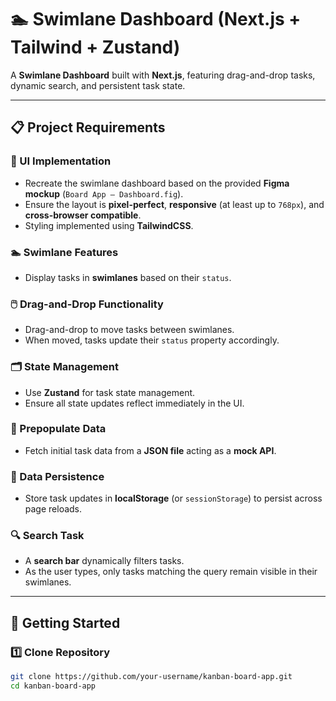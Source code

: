 # 🏊 Swimlane Dashboard (Next.js + Tailwind + Zustand)

A **Swimlane Dashboard** built with **Next.js**, featuring drag-and-drop tasks, dynamic search, and persistent task state.

---

## 📋 Project Requirements

### 🎨 UI Implementation
- Recreate the swimlane dashboard based on the provided **Figma mockup** (`Board App – Dashboard.fig`).
- Ensure the layout is **pixel-perfect**, **responsive** (at least up to `768px`), and **cross-browser compatible**.
- Styling implemented using **TailwindCSS**.

### 🏊 Swimlane Features
- Display tasks in **swimlanes** based on their `status`.

### 🖱️ Drag-and-Drop Functionality
- Drag-and-drop to move tasks between swimlanes.
- When moved, tasks update their `status` property accordingly.

### 🗂️ State Management
- Use **Zustand** for task state management.
- Ensure all state updates reflect immediately in the UI.

### 📑 Prepopulate Data
- Fetch initial task data from a **JSON file** acting as a **mock API**.

### 💾 Data Persistence
- Store task updates in **localStorage** (or `sessionStorage`) to persist across page reloads.

### 🔍 Search Task
- A **search bar** dynamically filters tasks.
- As the user types, only tasks matching the query remain visible in their swimlanes.

---

## 🚀 Getting Started

### 1️⃣ Clone Repository
```bash
git clone https://github.com/your-username/kanban-board-app.git
cd kanban-board-app
